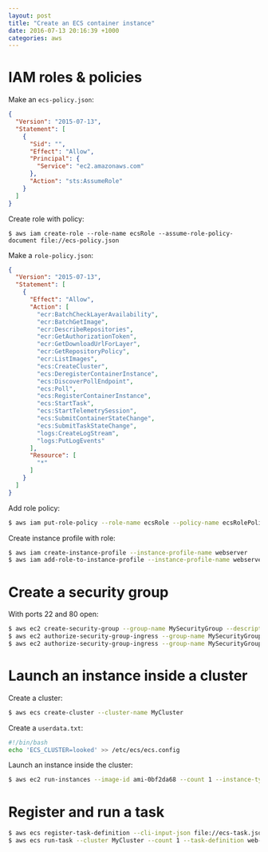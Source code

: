 ```yaml
---
layout: post
title: "Create an ECS container instance"
date: 2016-07-13 20:16:39 +1000
categories: aws
---
```


# IAM roles & policies

Make an `ecs-policy.json`:

```json
{
  "Version": "2015-07-13",
  "Statement": [
    {
      "Sid": "",
      "Effect": "Allow",
      "Principal": {
        "Service": "ec2.amazonaws.com"
      },
      "Action": "sts:AssumeRole"
    }
  ]
}
```

Create role with policy:

```shell
$ aws iam create-role --role-name ecsRole --assume-role-policy-document file://ecs-policy.json
```

Make a `role-policy.json`:

```json
{
  "Version": "2015-07-13",
  "Statement": [
    {
      "Effect": "Allow",
      "Action": [
        "ecr:BatchCheckLayerAvailability",
        "ecr:BatchGetImage",
        "ecr:DescribeRepositories",
        "ecr:GetAuthorizationToken",
        "ecr:GetDownloadUrlForLayer",
        "ecr:GetRepositoryPolicy",
        "ecr:ListImages",
        "ecs:CreateCluster",
        "ecs:DeregisterContainerInstance",
        "ecs:DiscoverPollEndpoint",
        "ecs:Poll",
        "ecs:RegisterContainerInstance",
        "ecs:StartTask",
        "ecs:StartTelemetrySession",
        "ecs:SubmitContainerStateChange",
        "ecs:SubmitTaskStateChange",
        "logs:CreateLogStream",
        "logs:PutLogEvents"
      ],
      "Resource": [
        "*"
      ]
    }
  ]
}
```

Add role policy:

```bash
$ aws iam put-role-policy --role-name ecsRole --policy-name ecsRolePolicy --policy-document file://role-policy.json
```

Create instance profile with role:

```bash
$ aws iam create-instance-profile --instance-profile-name webserver
$ aws iam add-role-to-instance-profile --instance-profile-name webserver --role-name ecsRole
```

# Create a security group

With ports 22 and 80 open:

```bash
$ aws ec2 create-security-group --group-name MySecurityGroup --description "My security group"
$ aws ec2 authorize-security-group-ingress --group-name MySecurityGroup --protocol tcp --port 22 --cidr 0.0.0.0/0
$ aws ec2 authorize-security-group-ingress --group-name MySecurityGroup --protocol tcp --port 80 --cidr 0.0.0.0/0
```

# Launch an instance inside a cluster

Create a cluster:

```bash
$ aws ecs create-cluster --cluster-name MyCluster
```

Create a `userdata.txt`:

```bash
#!/bin/bash
echo 'ECS_CLUSTER=looked' >> /etc/ecs/ecs.config
```

Launch an instance inside the cluster:

```bash
$ aws ec2 run-instances --image-id ami-0bf2da68 --count 1 --instance-type t2.micro --key-name aws-beau-sydney --iam-instance-profile Name= webserver --security-group-id sg-xxxxxx --associate-public-ip-address --user-data file://userdata.txt
```

# Register and run a task

```bash
$ aws ecs register-task-definition --cli-input-json file://ecs-task.json
$ aws ecs run-task --cluster MyCluster --count 1 --task-definition web-app:1
```
